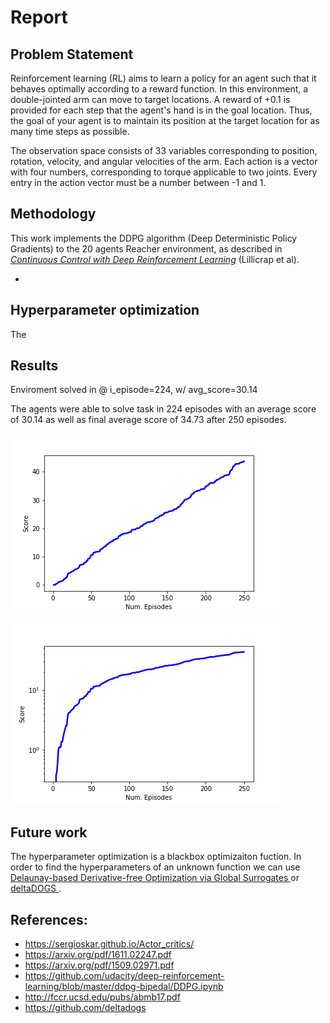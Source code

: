 # Report 


## Problem Statement
Reinforcement learning (RL) aims to learn a policy for an agent such that it behaves optimally
according to a reward function. In this environment, a double-jointed arm can move to target locations. A reward of +0.1 is provided for each step that the agent's hand is in the goal location. Thus, the goal of your agent is to maintain its position at the target location for as many time steps as possible.

The observation space consists of 33 variables corresponding to position, rotation, velocity, and angular velocities of the arm. Each action is a vector with four numbers, corresponding to torque applicable to two joints. Every entry in the action vector must be a number between -1 and 1.

## Methodology
This work implements the DDPG algorithm (Deep Deterministic Policy Gradients) to the 20 agents Reacher environment, as described in [_Continuous Control with Deep Reinforcement Learning_][ddpg-paper] (Lillicrap et al). 
- [ddpg-paper]: https://arxiv.org/pdf/1509.02971.pdf

## Hyperparameter optimization 
The 


## Results 
Enviroment solved in @ i_episode=224, w/ avg_score=30.14

The agents were able to solve task in 224 episodes with an average score of 30.14 as well as final average score of 34.73 after 250 episodes.


![scores_vs_episodes_linear](scores_vs_episodes_linear.png)


![scores_vs_episodes_semilogy](scores_vs_episodes_semilogy.png)


## Future work

The hyperparameter optimization is a blackbox optimizaiton fuction. In order to find the hyperparameters of an unknown function we can use [ Delaunay-based Derivative-free Optimization via Global Surrogates ][dogs] or [ deltaDOGS ][alimo-2017]. 

[dogs]: https://github.com/deltadogs
[alimo-2017]: http://fccr.ucsd.edu/pubs/abmb17.pdf


## References:
- <https://sergioskar.github.io/Actor_critics/>
- <https://arxiv.org/pdf/1611.02247.pdf> 
- <https://arxiv.org/pdf/1509.02971.pdf>
- <https://github.com/udacity/deep-reinforcement-learning/blob/master/ddpg-bipedal/DDPG.ipynb>
- <http://fccr.ucsd.edu/pubs/abmb17.pdf>
- <https://github.com/deltadogs>
